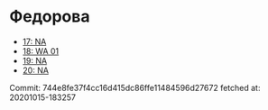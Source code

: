# Федорова
- [17: NA](17.md)
- [18: WA 01](18.md)
- [19: NA](19.md)
- [20: NA](20.md)

Commit: 744e8fe37f4cc16d415dc86ffe11484596d27672
 fetched at: 20201015-183257
